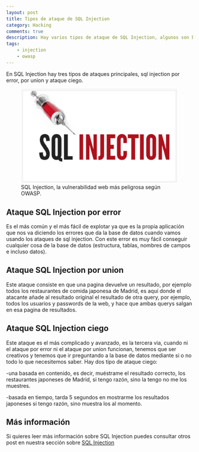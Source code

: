 ```yaml
---
layout: post
title: Tipos de ataque de SQL Injection
category: Hacking
comments: true
description: Hay varios tipos de ataque de SQL Injection, algunos son bastante fáciles otros algo más complicados pero todos igual de peligrosos.
tags:
    - injection
    - owasp
---
```


En SQL Injection hay tres tipos de ataques principales, sql injection por error, por union y ataque ciego.


<figure>
<img alt="que es sql injection" class="img img-responsive" src="/resources/images/que-es-sql-injection/sql-injection.png"/>
<figcaption>
SQL Injection, la vulnerabilidad web más peligrosa según OWASP. 
</figcaption>
</figure>

## Ataque SQL Injection por error

Es el más común y el más fácil de explotar ya que es la propia aplicación que nos va diciendo los errores que da la base de datos cuando vamos usando los ataques de sql injection. Con este error es muy fácil conseguir cualquier cosa de la base de datos (estructura, tablas, nombres de campos e incluso datos).

## Ataque SQL Injection por union

Este ataque consiste en que una pagina devuelve un resultado, por ejemplo todos los restaurantes de comida japonesa de Madrid, es aquí donde el atacante añade al resultado original el resultado de otra query, por ejemplo, todos los usuarios y passwords de la web, y hace que ambas querys salgan en esa pagina de resultados.

## Ataque SQL Injection ciego

Este ataque es el más complicado y avanzado, es la tercera via, cuando ni el ataque por error ni el ataque por union funcionan, tenemos que ser creativos y tenemos que ir preguntando a la base de datos mediante si o no todo lo que necesitemos saber.
Hay dos tipo de ataque ciego:

-una basada en contenido, es decir, muéstrame el resultado correcto, los restaurantes japoneses de Madrid, si tengo razón, sino la tengo no me los muestres.

-basada en tiempo, tarda 5 segundos en mostrarme los resultados japoneses si tengo razón, sino muestra los al momento.


## Más información

Si quieres leer más información sobre SQL Injection puedes consultar otros post en nuestra sección sobre [SQL Injection](https://www.h1rd.com/tags/injection)







